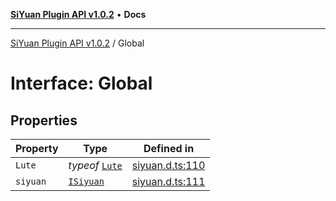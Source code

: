 [**SiYuan Plugin API v1.0.2**](../README.md) • **Docs**

---

[SiYuan Plugin API v1.0.2](../README.md) / Global

# Interface: Global

## Properties

| Property | Type                                  | Defined in                                                                         |
| -------- | ------------------------------------- | ---------------------------------------------------------------------------------- |
| `Lute`   | _typeof_ [`Lute`](../classes/Lute.md) | [siyuan.d.ts:110](https://github.com/siyuan-note/petal/tree/main/siyuan.d.ts#L110) |
| `siyuan` | [`ISiyuan`](ISiyuan.md)               | [siyuan.d.ts:111](https://github.com/siyuan-note/petal/tree/main/siyuan.d.ts#L111) |
